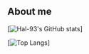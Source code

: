 ## About me

[![Hal-93's GitHub stats](https://github-readme-stats.vercel.app/api?username=Hal-93&theme=tokyonight)]

[![Top Langs](https://github-readme-stats.vercel.app/api/top-langs/?username=Hal-93&theme=tokyonight)]
